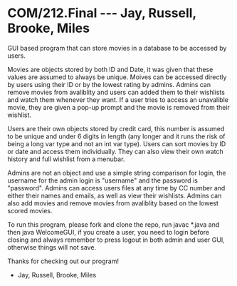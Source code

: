 # COM/212.Final --- Jay, Russell, Brooke, Miles

GUI based program that can store movies in a database to be accessed by users.

Movies are objects stored by both ID and Date, it was given that these values are assumed to always be unique. 
Moives can be accessed directly by users using their ID or by the lowest rating by admins. 
Admins can remove movies from avaliblity and users can added them to their wishlists and watch them whenever they want. 
If a user tries to access an unavalible movie, they are given a pop-up prompt and the movie is removed from their wishlist.

Users are their own objects stored by credit card, this number is assumed to be unique and under 6 digits in length 
(any longer and it runs the risk of being a long var type and not an int var type). Users can sort movies by ID or date and access them individually. 
They can also view their own watch history and full wishlist from a menubar.

Admins are not an object and use a simple string comparison for login, the username for the admin login is "username" and the password is "password".
Admins can access users files at any time by CC number and either their names and emails, as well as view their wishlists. Admins can also add movies 
and remove movies from avaliblity based on the lowest scored movies.

To run this program, please fork and clone the repo, run javac \*.java and then java WelcomeGUI, if you create a user, you need to login before closing and 
always remember to press logout in both admin and user GUI, otherwise things will not save.

Thanks for checking out our program!
- Jay, Russell, Brooke, Miles
